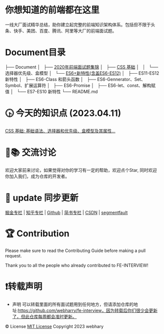 # 你想知道的前端都在这里
一线大厂面试精华总结，助你建立起完整的前端知识架构体系。包括但不限于头条、快手、美团、百度、腾讯、阿里等大厂的前端面试题。

# Document目录
├── Document
│   ├── [2020年前端面试题集锦](https://github.com/webharry/fe-interview/blob/master/Document/2020%E5%89%8D%E7%AB%AF%E9%9D%A2%E8%AF%95%E9%A2%98%E6%95%B4%E7%90%86.md)
│   ├── [CSS 基础](https://github.com/webharry/fe-interview/tree/master/Document/CSS%20%E5%9F%BA%E7%A1%80)
│   │   └── 选择器优先级、盒模型
│   └── [ES6+新特性(含盖ES6-ES12)](https://github.com/webharry/fe-interview/tree/master/Document/ES6%2B%E6%96%B0%E7%89%B9%E6%80%A7)
│       ├── ES11-ES12 新特性
│       ├── ES6-Class 和箭头函数
│       ├── ES6-Gennerator、Set、Symbol、扩展运算符
│       ├── ES6-Promise
│       ├── ES6-let、const、解构赋值
│       └── ES7-ES10 新特性
└── README.md

# 🕟 今天的知识点 (2023.04.11) 
[CSS 基础: 基础语法、选择器和优先级、盒模型及其属性...](https://github.com/webharry/fe-interview/tree/master/Document/CSS%20%E5%9F%BA%E7%A1%80)

# 🤝📚 交流讨论
欢迎大家前来讨论，如果觉得对你的学习有一定的帮助，欢迎点个Star, 同时欢迎你加入我们，成为仓库的开发者。

# 📢 update 同步更新
[掘金专栏](https://juejin.cn/column/7218749269896970299) | [知乎专栏](https://www.zhihu.com/column/c_1627260575263817728) | [Github](https://github.com/webharry/fe-interview) | [简书专栏](https://www.jianshu.com/c/8ee0e31d826e) | [CSDN](https://blog.csdn.net/web_harry) | [segmentfault](https://segmentfault.com/u/yangjie_5f0c1f890b88a/articles)

# 🏆 Contribution
Please make sure to read the Contributing Guide before making a pull request.

Thank you to all the people who already contributed to FE-INTERVIEW!

# ❗️转载声明
- 声明
可以转载里面的所有面试题用到任何地方，但请添加仓库的地址:https://github.com/webharry/fe-interview，因为转载后你们很少会更新了，但此仓库每周都会准时更新。

©️ License
[MIT License](https://github.com/webharry/fe-interview/blob/master/LICENSE)
Copyright 2023 webhary
